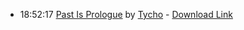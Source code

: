 *   18:52:17  [Past Is Prologue](http://goo.gl/4zJ0jv) by [Tycho](http://www.last.fm/music/Tycho) - [Download Link](http://goo.gl/bS9CpC)

